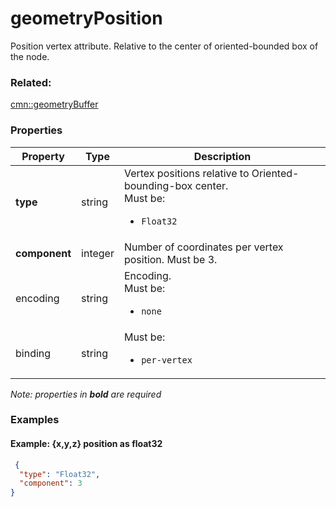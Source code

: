 # geometryPosition

Position vertex attribute.  Relative to the center of oriented-bounded box of the node.

### Related:

[cmn::geometryBuffer](geometryBuffer.cmn.md)
### Properties

| Property | Type | Description |
| --- | --- | --- |
| **type** | string | Vertex positions relative to Oriented-bounding-box center.<div>Must be:<ul><li>`Float32`</li></ul></div> |
| **component** | integer | Number of coordinates per vertex position. Must be 3. |
| encoding | string | Encoding. <div>Must be:<ul><li>`none`</li></ul></div> |
| binding | string | <div>Must be:<ul><li>`per-vertex`</li></ul></div> |

*Note: properties in **bold** are required*

### Examples 

#### Example: {x,y,z} position as float32 

```json
 {
  "type": "Float32",
  "component": 3
} 
```

